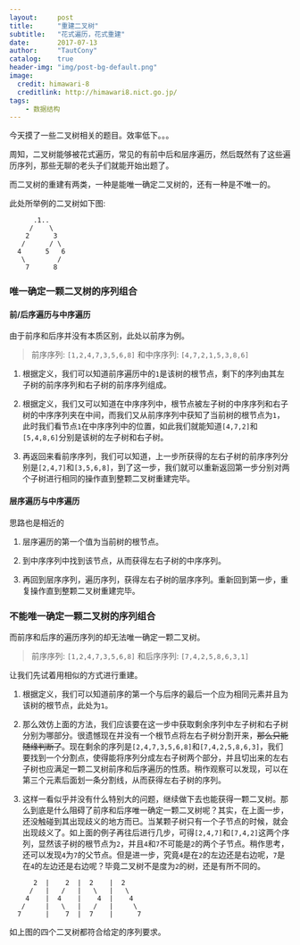 ```yaml
---
layout:     post
title:      "重建二叉树"
subtitle:   "花式遍历，花式重建"
date:       2017-07-13
author:     "TautCony"
catalog:    true
header-img: "img/post-bg-default.png"
image:
  credit: himawari-8
  creditlink: http://himawari8.nict.go.jp/
tags:
    - 数据结构
---
```


今天摸了一些二叉树相关的题目。效率低下。。。

<!--more-->

周知，二叉树能够被花式遍历，常见的有前中后和层序遍历，然后既然有了这些遍历序列，那些无聊的老头子们就能开始出题了。

而二叉树的重建有两类，一种是能唯一确定二叉树的，还有一种是不唯一的。

此处所举例的二叉树如下图:
```
      .1..      
     /    \     
    2      3    
   /      / \   
  4      5   6  
   \        /   
    7      8    
```

### 唯一确定一颗二叉树的序列组合

#### 前/后序遍历与中序遍历

由于前序和后序并没有本质区别，此处以前序为例。

> 前序序列: `[1,2,4,7,3,5,6,8]` 和中序序列: `[4,7,2,1,5,3,8,6]`

1. 根据定义，我们可以知道前序遍历中的`1`是该树的根节点，剩下的序列由其左子树的前序序列和右子树的前序序列组成。

2. 根据定义，我们又可以知道在中序序列中，根节点被左子树的中序序列和右子树的中序序列夹在中间，而我们又从前序序列中获知了当前树的根节点为`1`，此时我们看节点`1`在中序序列中的位置，如此我们就能知道`[4,7,2]`和`[5,4,8,6]`分别是该树的左子树和右子树。

3. 再返回来看前序序列，我们可以知道，上一步所获得的左右子树的前序序列分别是`[2,4,7]`和`[3,5,6,8]`，到了这一步，我们就可以重新返回第一步分别对两个子树进行相同的操作直到整颗二叉树重建完毕。

#### 层序遍历与中序遍历

思路也是相近的

1. 层序遍历的第一个值为当前树的根节点。

2. 到中序序列中找到该节点，从而获得左右子树的中序序列。

3. 再回到层序序列，遍历序列，获得左右子树的层序序列。重新回到第一步，重复操作直到整颗二叉树重建完毕。

### 不能唯一确定一颗二叉树的序列组合

而前序和后序的遍历序列的却无法唯一确定一颗二叉树。

> 前序序列: `[1,2,4,7,3,5,6,8]` 和后序序列: `[7,4,2,5,8,6,3,1]`

让我们先试着用相似的方式进行重建。

1. 根据定义，我们可以知道前序的第一个与后序的最后一个应为相同元素并且为该树的根节点，此处为`1`。

2. 那么效仿上面的方法，我们应该要在这一步中获取剩余序列中左子树和右子树分别为哪部分。很遗憾现在并没有一个根节点将左右子树分割开来，~~那么只能随缘判断了~~。现在剩余的序列是`[2,4,7,3,5,6,8]`和`[7,4,2,5,8,6,3]`，我们要找到一个分割点，使得能将序列分成左右子树两个部分，并且切出来的左右子树也应满足一颗二叉树前序和后序遍历的性质。稍作观察可以发现，可以在第三个元素后面划一条分割线，从而获得左右子树的序列。

3. 这样一看似乎并没有什么特别大的问题，继续做下去也能获得一颗二叉树。那么到底是什么阻碍了前序和后序唯一确定一颗二叉树呢？其实，在上面一步，还没触碰到其出现歧义的地方而已。当某颗子树只有一个子节点的时候，就会出现歧义了。如上面的例子再往后进行几步，可得`[2,4,7]`和`[7,4,2]`这两个序列，显然该子树的根节点为`2`，并且`4`和`7`不可能是`2`的两个子节点。稍作思考，还可以发现`4`为`7`的父节点。但是进一步，究竟`4`是在`2`的左边还是右边呢，`7`是在`4`的左边还是右边呢？毕竟二叉树不是度为`2`的树，还是有所不同的。

```
      2  |    2  |  2    |  2      
     /   |   /   |   \   |   \     
    4    |  4    |    4  |    4    
   /     |   \   |   /   |     \   
  7      |    7  |  7    |      7  
```

如上图的四个二叉树都符合给定的序列要求。
